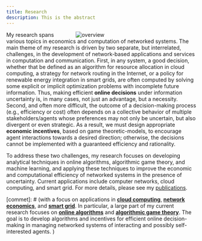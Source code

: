 ```yaml
---
title: Research
description: This is the abstract
---
```


<a id="research_overview"></a>


<img src="/img/overview.png" style="max-width:30%; min-width:300px; float: right; margin:0px 20px" alt="overview"/>

My research spans various topics in economics and computation of networked systems. The main theme of my research is driven by two separate, but interrelated, challenges, in the development of network-based applications and services in computation and communication.  First, in any system, a good decision, whether that be defined as an algorithm for resource allocation in cloud computing, a strategy for network routing in the Internet, or a policy for renewable energy integration in smart grids, are often computed by solving some explicit or implicit optimization problems with incomplete future information. Thus,  making efficient **online decisions** under information uncertainty is, in many cases, not just an advantage, but a necessity. Second, and often more difficult, the outcome of a decision-making process (e.g., efficiency or cost) often depends on a collective behavior of multiple stakeholders/agents whose preferences may not only be uncertain, but also divergent or even strategic. As a result, we must design appropriate **economic incentives**, based on game theoretic-models, to encourage agent interactions towards a desired direction; otherwise, the  decisions cannot be implemented with a guaranteed efficiency and rationality. 


To address these two challenges, my research focuses on developing analytical techniques in online algorithms, algorithmic game theory, and machine learning, and applying these techniques to improve the economic and computational efficiency of networked systems in the presence of uncertainty. Current applications include computer networks, cloud computing, and smart grid. For more details, please see my [publications](/publications). 



[commet]: # (with a focus on applications in [**cloud computing**](/research/#cloud_computing), [**network economics**](/research/#networking), and [**smart grid**](/research/#smart_grid). In particular, a large part of my current research focuses on [**online algorithms**](/research/#online_algorithms) and [**algorithmic game theory**](/research/#mechanism_design). The goal is to develop algorithms and incentives for efficient online decision-making in managing networked systems of interacting and possibly self-interested agents. ) 


[comment]: # (I believe that solutions to alleviate or resolve these research challenges provide insights into how to tackle many societal challenges such as computing efficiency, cyber security, energy sustainability, traffic congestion, and climate change, etc. e.g., random job arrivals in cloud computing or volatile renewable energy generation in energy systems. The design of economic incentives, termed as mechanism design, sits at the intersection of artificial intelligence and economics, and has led to transformative applications in various domains such as online advertising and on-demand service platforms. My research)

[comment]: # (For examples, how incentives influence the behavior of self-interested agents, and thus the peformance of online decisions? how online decisions influence the outcome of incentives if there exist zero knowledge of future information? )
